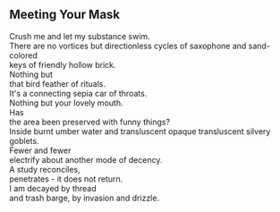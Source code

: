Meeting Your Mask
-----------------
Crush me and let my substance swim.  
There are no vortices but directionless cycles of saxophone and sand-colored  
keys of friendly hollow brick.  
Nothing but  
that bird feather of rituals.  
It's a connecting sepia car of throats.  
Nothing but your lovely mouth.  
Has  
the area been preserved with funny things?  
Inside burnt umber water and transluscent opaque transluscent silvery goblets.  
Fewer and fewer  
electrify about another mode of decency.  
A study reconciles,  
penetrates - it does not return.  
I am decayed by thread  
and trash barge, by invasion and drizzle.  
